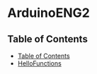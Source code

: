 # ArduinoENG2


## Table of Contents 
* [Table of Contents](#Table-of-Contents)
* [HelloFunctions](#HelloFunctions)















